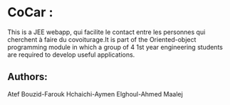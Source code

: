 # CoCar :

This is a JEE webapp, qui facilite le contact entre les personnes qui cherchent à faire du covoiturage.It is part of the Oriented-object programming module in which a group of 4 1st year engineering students are required to develop useful applications.

## Authors:

Atef Bouzid-Farouk Hchaichi-Aymen Elghoul-Ahmed Maalej

